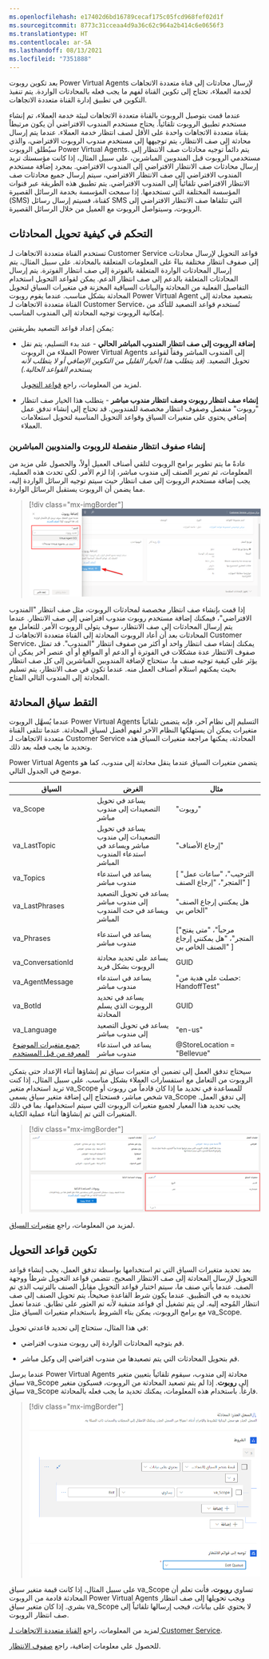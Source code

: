 ```yaml
---
ms.openlocfilehash: e17402d6bd16789cecaf175c05fcd968fef02d1f
ms.sourcegitcommit: 8773c31cceaa4d9a36c62c964a2b414c6e0656f3
ms.translationtype: HT
ms.contentlocale: ar-SA
ms.lasthandoff: 08/13/2021
ms.locfileid: "7351888"
---
```

بعد تكوين روبوت Power Virtual Agents لإرسال محادثات إلى قناة متعددة الاتجاهات لخدمة العملاء، تحتاج إلى تكوين القناة لفهم ما يجب فعله بالمحادثات الواردة. يتم تنفيذ التكوين في تطبيق إدارة القناة متعددة الاتجاهات.

عندما قمت بتوصيل الروبوت بالقناة متعددة الاتجاهات لبيئة خدمة العملاء، تم إنشاء مستخدم تطبيق الروبوت تلقائياً. يحتاج مستخدم المندوب الافتراضي أن يكون مرتبطاً بقناة متعددة الاتجاهات واحدة على الأقل لصف انتظار خدمة العملاء. عندما يتم إرسال محادثة إلى صف الانتظار، يتم توجيهها إلى مستخدم مندوب الروبوت الافتراضي، والذي سيُطلق الروبوت Power Virtual Agents. يتم دائماً توجيه محادثات صف الانتظار إلى مستخدمي الروبوت قبل المندوبين المباشرين، على سبيل المثال، إذا كانت مؤسستك تريد إرسال محادثات صف الانتظار الافتراضي إلى المندوب الافتراضي. بمجرد إضافة مستخدم المندوب الافتراضي إلى صف الانتظار الافتراضي، سيتم إرسال جميع محادثات صف الانتظار الافتراضي تلقائياً إلى المندوب الافتراضي. يتم تطبيق هذه الطريقة عبر قنوات المؤسسة المختلفة التي تستخدمها. إذا سمحت المؤسسة بخدمة الرسائل القصيرة (SMS) كقناة، فسيتم إرسال رسائل SMS التي تتلقاها صف الانتظار الافتراضي إلى الروبوت، وسيتواصل الروبوت مع العميل من خلال الرسائل القصيرة.

## <a name="control-how-conversations-are-routed"></a>التحكم في كيفية تحويل المحادثات

تستخدم القناة متعددة الاتجاهات لـ Customer Service قواعد التحويل لإرسال محادثات إلى صفوف انتظار مختلفة بناءً على المعلومات المتعلقة بالمحادثة. على سبيل المثال، يتم إرسال المحادثات الواردة المتعلقة بالفوترة إلى صف انتظار الفوترة. يتم إرسال المحادثات المتعلقة بالدعم إلى صف انتظار الدعم. يمكن لقواعد التحويل استخدام التفاصيل الفعلية من المحادثة والبيانات السياقية المخزنة في متغيرات السياق لتحويل المحادثة بشكل مناسب. عندما يقوم روبوت Power Virtual Agent بتصعيد محادثة إلى القناة متعددة الاتجاهات لـ Customer Service، تُستخدم قواعد التصعيد للتأكد من إمكانية الروبوت توجيه المحادثة إلى المندوب المناسب.

يمكن إعداد قواعد التصعيد بطريقتين:

-   **إضافة الروبوت إلى صف انتظار المندوب المباشر الحالي** - عند بدء التسليم، يتم نقل العملاء من الروبوت Power Virtual Agents إلى المندوب المباشر وفقاً لقواعد تحويل التصعيد. *(قد يتطلب هذا الخيار القليل من التكوين الإضافي أو لا يتطلب لأنه يستخدم القواعد الحالية.)*
    
    لمزيد من المعلومات، راجع [قواعد التحويل](/dynamics365/omnichannel/administrator/routing-rules/?azure-portal=true). 

-   **إنشاء صف انتظار روبوت وصف انتظار مندوب مباشر** - يتطلب هذا الخيار صف انتظار "روبوت" منفصل وصفوف انتظار مخصصة للمندوبين. قد تحتاج إلى إنشاء تدفق عمل إضافي يحتوي على متغيرات السياق وقواعد التحويل المناسبة لتحويل استعلامات العملاء.

### <a name="create-separate-bot-and-human-agent-queues"></a>إنشاء صفوف انتظار منفصلة للروبوت والمندوبين المباشرين

عادةً ما يتم تطوير برامج الروبوت لتلقي أصناف العميل أولاً، والحصول على مزيد من المعلومات، ثم تمرير الصنف إلى مندوب مباشر، إذا لزم الأمر. لكي تحدث هذه العملية، يجب إضافة مستخدم الروبوت إلى صف انتظار حيث سيتم توجيه الرسائل الواردة إليه، مما يضمن أن الروبوت يستقبل الرسائل الواردة.

> [!div class="mx-imgBorder"]
> [![لقطة شاشة لإعداد قدرة المندوب الافتراضي.](../media/unit-4-1-ssm.png)](../media/unit-4-1-ssm.png#lightbox)

إذا قمت بإنشاء صف انتظار مخصصة لمحادثات الروبوت، مثل صف انتظار "المندوب الافتراضي"، فيمكنك إضافة مستخدم روبوت مندوب افتراضي إلى صف الانتظار. عندما يتم إرسال المحادثات إلى صف الانتظار، سوف يتولى الروبوت الأمر. للتعامل مع المحادثات بعد أن أعاد الروبوت المحادثة إلى القناة متعددة الاتجاهات لـ Customer Service، يمكنك إنشاء صف انتظار واحد أو أكثر من صفوف انتظار "المندوب". قد تمثل صفوف الانتظار عدة مشكلات في الفوترة أو الدعم أو المواقع أو أي عنصر آخر يمكن أن يؤثر على كيفية توجيه صنف ما. ستحتاج لإضافة المندوبين المباشرين إلى كل صف انتظار بحيث يمكنهم استلام أصناف العمل منه. عندما تكون في صف الانتظار، يتم تسليم المحادثة إلى المندوب التالي المتاح.

## <a name="capture-the-conversation-context"></a>التقط سياق المحادثة

عندما يُسهَّل الروبوت Power Virtual Agents التسليم إلى نظام آخر، فإنه يتضمن تلقائياً متغيرات يمكن أن يستهلكها النظام الآخر لفهم أفضل لسياق المحادثة. عندما تتلقى القناة متعددة الاتجاهات لـ Customer Service المحادثة، يمكنها مراجعة متغيرات السياق هذه وتحديد ما يجب فعله بعد ذلك.

Power Virtual Agents يتضمن متغيرات السياق عندما ينقل محادثة إلى مندوب، كما هو موضح في الجدول التالي.

|     السياق                             |     الغرض                                                                     |     مثال                                                      |
|-----------------------------------------|---------------------------------------------------------------------------------|------------------------------------------------------------------|
|     va_Scope                            |     يساعد في تحويل التصعيدات إلى مندوب مباشر                                   |     "روبوت"                                                        |
|     va_LastTopic                        |     يساعد في تحويل التصعيدات إلى مندوب مباشر ويساعد في استدعاء المندوب المباشر    |     "إرجاع الأصناف"                                             |
|     va_Topics                           |     يساعد في استدعاء مندوب مباشر                                                |     [ "الترحيب"، "ساعات عمل المتجر"، "إرجاع الصنف" ]              |
|     va_LastPhrases                      |     يساعد في تحويل التصعيد إلى مندوب مباشر ويساعد في حث المندوب المباشر     |     "هل يمكنني إرجاع الصنف الخاص بي"                                     |
|     va_Phrases                          |     يساعد في استدعاء مندوب مباشر                                                |     ["مرحباً"، "متى يفتح المتجر"، "هل يمكنني إرجاع الصنف الخاص بي" ]    |
|     va_ConversationId                   |     يساعد على تحديد محادثة الروبوت بشكل فريد                                |     GUID                                                         |
|     va_AgentMessage                     |     يساعد في استدعاء مندوب مباشر                                                |     "حصلت على هدية من: HandoffTest"                             |
|     va_BotId                            |     يساعد في تحديد الروبوت الذي يسلم المحادثة                 |     GUID                                                         |
|     va_Language                         |     يساعد في تحويل التصعيد إلى مندوب مباشر                                    |     "en-us"                                                      |
|     [جميع متغيرات الموضوع المعرفة من قبل المستخدم](/power-virtual-agents/how-to-variables/?azure-portal=true)    |     يساعد في استدعاء مندوب مباشر                                                |     @StoreLocation = "Bellevue"                                |

سيحتاج تدفق العمل إلى تضمين أي متغيرات سياق تم إنشاؤها أثناء الإعداد حتى يتمكن الروبوت من التعامل مع استفسارات العملاء بشكل مناسب. على سبيل المثال، إذا كنت تريد استخدام متغير va_Scope للمساعدة في تحديد ما إذا كان قادماً من روبوت أو شخص مباشر، فستحتاج إلى إضافة متغير سياق يسمى va_Scope إلى تدفق العمل. يجب تحديد هذا المعيار لجميع متغيرات الروبوت التي سيتم استخدامها، بما في ذلك المتغيرات التي تم إنشاؤها أثناء عملية الكتابة.

> [!div class="mx-imgBorder"]
> [![يتطابق اسم متغير السياق مع Power Virtual Agents اسم متغير الروبوت.](../media/unit-4-2-ssm.png)](../media/unit-4-2-ssm.png#lightbox)

لمزيد من المعلومات، راجع [متغيرات السياق](/dynamics365/ai/customer-service-virtual-agent/how-to-handoff.md?azure-portal=true#contextual-variables-available-upon-hand-off). 

## <a name="configure-routing-rules"></a>تكوين قواعد التحويل

بعد تحديد متغيرات السياق التي تم استخدامها بواسطة تدفق العمل، يجب إنشاء قواعد التحويل لإرسال المحادثة إلى صف الانتظار الصحيح. تتضمن قواعد التحويل شرطاً ووجهة الصف. عندما يأتي صنف ما، سيتم اختبار قواعد التحويل مقابل الصنف بالترتيب الذي تم تحديده به في التطبيق. عندما يكون شرط القاعدة صحيحاً، يتم تحويل الصنف إلى صف انتظار المُوجه إليه. لن يتم تشغيل أي قواعد متبقية لأنه تم العثور على تطابق. عندما تعمل مع برامج الروبوت، يمكن بناء الشروط باستخدام متغيرات السياق مثل va_Scope.

في هذا المثال، ستحتاج إلى تحديد قاعدتي تحويل:

- قم بتوجيه المحادثات الواردة إلى روبوت مندوب افتراضي.

- قم بتحويل المحادثات التي يتم تصعيدها من مندوب افتراضي إلى وكيل مباشر.

عندما يرسل Power Virtual Agents محادثة إلى مندوب، سيقوم تلقائياً بتعيين متغير سياق va_Scope إلى **روبوت**. إذا لم يتم تصعيد المحادثة من الروبوت، فسيكون متغير سياق va_Scope فارغاً. باستخدام هذه المعلومات، يمكنك تحديد ما يجب فعله بالمحادثة.

> [!div class="mx-imgBorder"]
> [![تحدد الشروط ما إذا كانت المحادثة قد بدأت بواسطة روبوت أم شخص مباشر.](../media/unit-4-3-ssm.png)](../media/unit-4-3-ssm.png#lightbox)

على سبيل المثال، إذا كانت قيمة متغير سياق va_Scope تساوي **روبوت**، فأنت تعلم أن المحادثة قادمة من الروبوت Power Virtual Agents ويجب تحويلها إلى صف انتظار بشري. إذا كان متغير سياق va_Scope لا يحتوي على بيانات، فيجب إرسالها تلقائياً إلى صف انتظار الروبوت.

لمزيد من المعلومات، راجع [القناة متعددة الاتجاهات لـ Customer Service](/dynamics365/omnichannel/administrator/unified-routing-work-distribution?azure-portal=true#overview-of-routing-system).

للحصول على معلومات إضافية، راجع [صفوف الانتظار](/dynamics365/omnichannel/administrator/queues-omnichannel/?azure-portal=true). 
